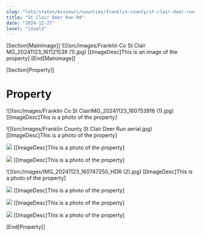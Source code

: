 ```yaml
---
slug: "lots/states/missouri/counties/franklin-county/st-clair-deer-run-rd"
title: "St Clair Deer Run Rd"
date: "2024-12-27"
level: "level3"
---
```


[Section[MainImage]]
![](src/images/Franklin Co St Clair MG_20241123_161121539 (1).jpg)
[[ImageDesc]This is an image of the property]
[End[Mainimage]]

[Section[Property]]
# Property

![](src/images/Franklin Co St ClairIMG_20241123_160753916 (1).jpg)
[[ImageDesc]This is a photo of the property]

![](src/images/Franklin County St Clair Deer Run aerial.jpg)
[[ImageDesc]This is a photo of the property]

![](src/images/IMG_20241123_160628499_HDR.jpg)
[[ImageDesc]This is a photo of the property]

![](src/images/IMG_20241123_160641204.jpg)
[[ImageDesc]This is a photo of the property]

![](src/images/IMG_20241123_160747250_HDR (2).jpg)
[[ImageDesc]This is a photo of the property]

![](src/images/IMG_20241123_160805662_HDR.jpg)
[[ImageDesc]This is a photo of the property]

![](src/images/IMG_20241123_160815447_HDR.jpg)
[[ImageDesc]This is a photo of the property]

![](src/images/IMG_20241123_161145903_HDR.jpg)
[[ImageDesc]This is a photo of the property]

[End[Property]]

